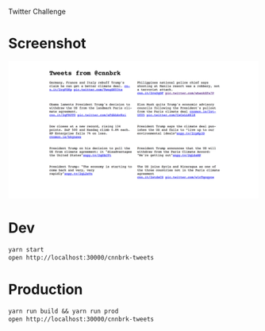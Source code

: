 Twitter Challenge

# Screenshot
![](screenshot.png)

# Dev
```
yarn start
open http://localhost:30000/cnnbrk-tweets
```

# Production
```
yarn run build && yarn run prod
open http://localhost:30000/cnnbrk-tweets
```
